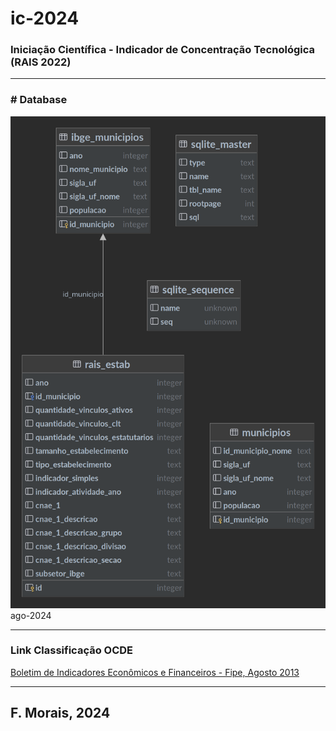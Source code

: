 # ic-2024
<h3>Iniciação Científica - Indicador de Concentração Tecnológica (RAIS 2022)</h3>

---

<h3># Database</h3> 

![Database Diagram](./results/db_diagram.png) ago-2024

---

<h3>Link Classificação OCDE</h3>

[Boletim de Indicadores Econômicos e Financeiros - Fipe, Agosto 2013](https://downloads.fipe.org.br/publicacoes/bif/bif461-8-13.pdf)

---

<h2>F. Morais, 2024</h2>
